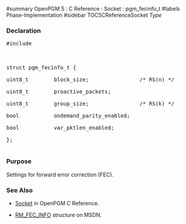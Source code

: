 ﻿#summary OpenPGM 5 : C Reference : Socket : pgm\_fecinfo\_t
#labels Phase-Implementation
#sidebar TOC5CReferenceSocket
_Type_
### Declaration ###
<pre>
#include <pgm/pgm.h><br>
<br>
struct pgm_fecinfo_t {<br>
uint8_t        block_size;                /* RS(n) */<br>
uint8_t        proactive_packets;<br>
uint8_t        group_size;                /* RS(k) */<br>
bool           ondemand_parity_enabled;<br>
bool           var_pktlen_enabled;<br>
};<br>
</pre>

### Purpose ###
Settings for forward error correction (FEC).

### See Also ###
  * [Socket](OpenPgm5CReferenceSocket.md) in OpenPGM C Reference.<br>
<ul><li><a href='http://msdn.microsoft.com/en-us/library/ms740132(VS.85).aspx'>RM_FEC_INFO</a> structure on MSDN.